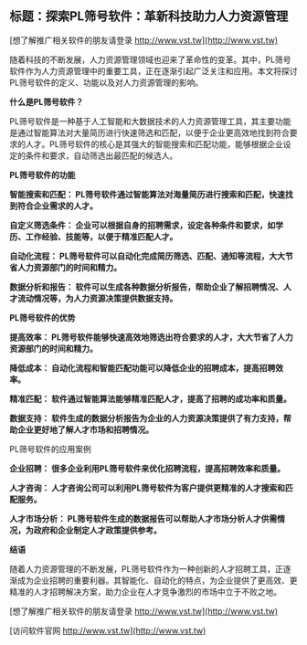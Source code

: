## **标题：探索PL筛号软件：革新科技助力人力资源管理**

[想了解推广相关软件的朋友请登录 http://www.vst.tw](http://www.vst.tw)

随着科技的不断发展，人力资源管理领域也迎来了革命性的变革。其中，PL筛号软件作为人力资源管理中的重要工具，正在逐渐引起广泛关注和应用。本文将探讨PL筛号软件的定义、功能以及对人力资源管理的影响。

**什么是PL筛号软件？**

PL筛号软件是一种基于人工智能和大数据技术的人力资源管理工具，其主要功能是通过智能算法对大量简历进行快速筛选和匹配，以便于企业更高效地找到符合要求的人才。PL筛号软件的核心是其强大的智能搜索和匹配功能，能够根据企业设定的条件和要求，自动筛选出最匹配的候选人。

**PL筛号软件的功能**

**智能搜索和匹配： PL筛号软件通过智能算法对海量简历进行搜索和匹配，快速找到符合企业需求的人才。**

**自定义筛选条件： 企业可以根据自身的招聘需求，设定各种条件和要求，如学历、工作经验、技能等，以便于精准匹配人才。**

**自动化流程： PL筛号软件可以自动化完成简历筛选、匹配、通知等流程，大大节省人力资源部门的时间和精力。**

**数据分析和报告： 软件可以生成各种数据分析报告，帮助企业了解招聘情况、人才流动情况等，为人力资源决策提供数据支持。**

**PL筛号软件的优势**

**提高效率： PL筛号软件能够快速高效地筛选出符合要求的人才，大大节省了人力资源部门的时间和精力。**

**降低成本： 自动化流程和智能匹配功能可以降低企业的招聘成本，提高招聘效率。**

**精准匹配： 软件通过智能算法能够精准匹配人才，提高了招聘的成功率和质量。**

**数据支持： 软件生成的数据分析报告为企业的人力资源决策提供了有力支持，帮助企业更好地了解人才市场和招聘情况。**

PL筛号软件的应用案例

**企业招聘： 很多企业利用PL筛号软件来优化招聘流程，提高招聘效率和质量。**

**人才咨询： 人才咨询公司可以利用PL筛号软件为客户提供更精准的人才搜索和匹配服务。**

**人才市场分析： PL筛号软件生成的数据报告可以帮助人才市场分析人才供需情况，为政府和企业制定人才政策提供参考。**

**结语**

随着人力资源管理的不断发展，PL筛号软件作为一种创新的人才招聘工具，正逐渐成为企业招聘的重要利器。其智能化、自动化的特点，为企业提供了更高效、更精准的人才招聘解决方案，助力企业在人才竞争激烈的市场中立于不败之地。

[想了解推广相关软件的朋友请登录 http://www.vst.tw](http://www.vst.tw)


[访问软件官网 http://www.vst.tw](http://www.vst.tw)
